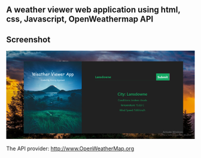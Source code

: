 ## A weather viewer web application using html, css, Javascript, OpenWeathermap API


## Screenshot
![](screenshot.png)

The API provider: http://www.OpenWeatherMap.org


